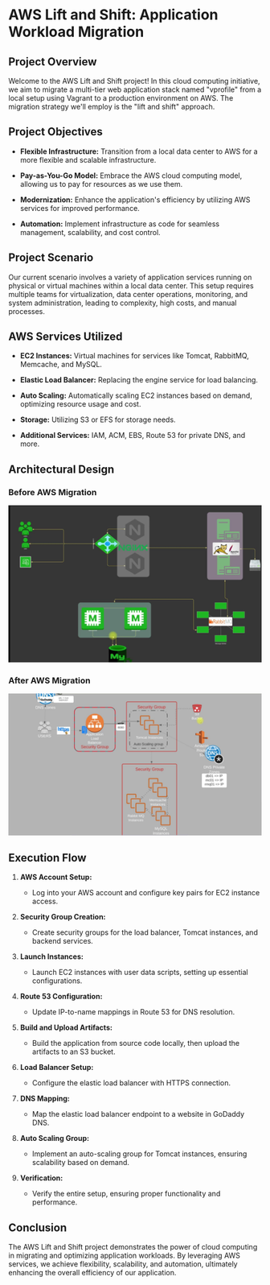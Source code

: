 # AWS Lift and Shift: Application Workload Migration

## Project Overview

Welcome to the AWS Lift and Shift project! In this cloud computing initiative, we aim to migrate a multi-tier web application stack named "vprofile" from a local setup using Vagrant to a production environment on AWS. The migration strategy we'll employ is the "lift and shift" approach.

## Project Objectives

- **Flexible Infrastructure:** Transition from a local data center to AWS for a more flexible and scalable infrastructure.
  
- **Pay-as-You-Go Model:** Embrace the AWS cloud computing model, allowing us to pay for resources as we use them.

- **Modernization:** Enhance the application's efficiency by utilizing AWS services for improved performance.

- **Automation:** Implement infrastructure as code for seamless management, scalability, and cost control.

## Project Scenario

Our current scenario involves a variety of application services running on physical or virtual machines within a local data center. This setup requires multiple teams for virtualization, data center operations, monitoring, and system administration, leading to complexity, high costs, and manual processes.

## AWS Services Utilized

- **EC2 Instances:** Virtual machines for services like Tomcat, RabbitMQ, Memcache, and MySQL.
  
- **Elastic Load Balancer:** Replacing the engine service for load balancing.
  
- **Auto Scaling:** Automatically scaling EC2 instances based on demand, optimizing resource usage and cost.

- **Storage:** Utilizing S3 or EFS for storage needs.

- **Additional Services:** IAM, ACM, EBS, Route 53 for private DNS, and more.

## Architectural Design

### Before AWS Migration
![Alt text](image.png)

### After AWS Migration
![Alt text](image-1.png)

## Execution Flow

1. **AWS Account Setup:**
   - Log into your AWS account and configure key pairs for EC2 instance access.

2. **Security Group Creation:**
   - Create security groups for the load balancer, Tomcat instances, and backend services.

3. **Launch Instances:**
   - Launch EC2 instances with user data scripts, setting up essential configurations.

4. **Route 53 Configuration:**
   - Update IP-to-name mappings in Route 53 for DNS resolution.

5. **Build and Upload Artifacts:**
   - Build the application from source code locally, then upload the artifacts to an S3 bucket.

6. **Load Balancer Setup:**
   - Configure the elastic load balancer with HTTPS connection.

7. **DNS Mapping:**
   - Map the elastic load balancer endpoint to a website in GoDaddy DNS.

8. **Auto Scaling Group:**
   - Implement an auto-scaling group for Tomcat instances, ensuring scalability based on demand.

9. **Verification:**
   - Verify the entire setup, ensuring proper functionality and performance.


## Conclusion

The AWS Lift and Shift project demonstrates the power of cloud computing in migrating and optimizing application workloads. By leveraging AWS services, we achieve flexibility, scalability, and automation, ultimately enhancing the overall efficiency of our application.

